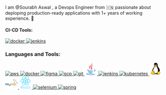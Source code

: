 I am @Sourabh Aswal , a Devops Engineer from 🇮🇳   passionate about deploping production-ready applications with 1+ years of  working experience. 🎯

<h4 align="left">CI-CD Tools:</h3>

<p align="left"> <a href="https://www.docker.com/" target="_blank" rel="noreferrer"> <img src="https://user-images.githubusercontent.com/40938630/235917546-0fa72e25-1b9b-4aff-a436-8604bc8531f9.gif" alt="docker" width="90" height="90"/> </a> <a href="https://www.jenkins.io/" target="_blank" rel="noreferrer"> <img src="https://cdn.hashnode.com/res/hashnode/image/upload/v1681636695728/5dbb2944-ae1f-4111-affa-219ffd601af4.gif" alt="jenkins" width="90" height="90"/> </a> 
 </p>


  



<p align="left">
</p>

<h3 align="left">Languages and Tools:</h3>
<p align="left"> <a href="https://aws.amazon.com" target="_blank" rel="noreferrer"> <img src="https://techcrunch.com/wp-content/uploads/2021/12/aws-logo-glitch.gif?w=1390&crop=1" alt="aws" width="40" height="40"/> </a> <a href="https://www.docker.com/" target="_blank" rel="noreferrer"> <img src="https://user-images.githubusercontent.com/40938630/235917546-0fa72e25-1b9b-4aff-a436-8604bc8531f9.gif" alt="docker" width="40" height="40"/> </a> <a href="https://www.figma.com/" target="_blank" rel="noreferrer"> <img src="https://www.vectorlogo.zone/logos/figma/figma-icon.svg" alt="figma" width="40" height="40"/> </a> <a href="https://cloud.google.com" target="_blank" rel="noreferrer"> <img src="https://www.vectorlogo.zone/logos/google_cloud/google_cloud-icon.svg" alt="gcp" width="40" height="40"/> </a> <a href="https://git-scm.com/" target="_blank" rel="noreferrer"> <img src="https://www.vectorlogo.zone/logos/git-scm/git-scm-icon.svg" alt="git" width="40" height="40"/> </a> <a href="https://www.java.com" target="_blank" rel="noreferrer"> <img src="https://raw.githubusercontent.com/devicons/devicon/master/icons/java/java-original.svg" alt="java" width="40" height="40"/> </a> <a href="https://www.jenkins.io" target="_blank" rel="noreferrer"> <img src="https://www.vectorlogo.zone/logos/jenkins/jenkins-icon.svg" alt="jenkins" width="40" height="40"/> </a> <a href="https://kubernetes.io" target="_blank" rel="noreferrer"> <img src="https://www.vectorlogo.zone/logos/kubernetes/kubernetes-icon.svg" alt="kubernetes" width="40" height="40"/> </a> <a href="https://www.linux.org/" target="_blank" rel="noreferrer"> <img src="https://raw.githubusercontent.com/devicons/devicon/master/icons/linux/linux-original.svg" alt="linux" width="40" height="40"/> </a> <a href="https://www.mysql.com/" target="_blank" rel="noreferrer"> <img src="https://raw.githubusercontent.com/devicons/devicon/master/icons/mysql/mysql-original-wordmark.svg" alt="mysql" width="40" height="40"/> </a> <a href="https://reactjs.org/" target="_blank" rel="noreferrer"> <img src="https://raw.githubusercontent.com/devicons/devicon/master/icons/react/react-original-wordmark.svg" alt="react" width="40" height="40"/> </a> <a href="https://www.selenium.dev" target="_blank" rel="noreferrer"> <img src="https://raw.githubusercontent.com/detain/svg-logos/780f25886640cef088af994181646db2f6b1a3f8/svg/selenium-logo.svg" alt="selenium" width="40" height="40"/> </a> <a href="https://spring.io/" target="_blank" rel="noreferrer"> <img src="https://www.vectorlogo.zone/logos/springio/springio-icon.svg" alt="spring" width="40" height="40"/> </a> </p>


